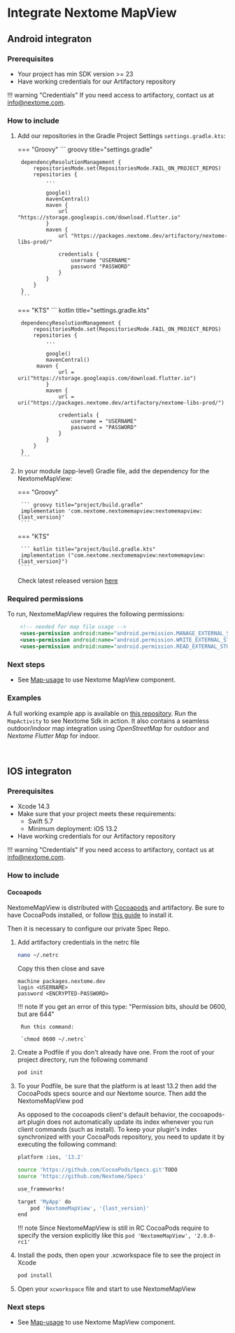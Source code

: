 # Integrate Nextome MapView

<!--- ## Flutter integraton

To integrate the Nextome Map View you need to add the following code in your `pubspec.yaml` Flutter project and run the command `flutter pub get`

```yaml
    dependencies:
        # other your dependencies
        nextome_map_module:
            git: 
                url: https://github.com/Nextome/flutter_mapview.git
                ref: newmapview
```

-->

## Android integraton

### Prerequisites
- Your project has min SDK version >= 23
- Have working credentials for our Artifactory repository

!!! warning "Credentials"
    If you need access to artifactory, contact us at [info@nextome.com](mailto:info@nextome.com).

### How to include

1. Add our repositories in the Gradle Project Settings `settings.gradle.kts`:

    === "Groovy"
        ``` groovy title="settings.gradle"
        
        dependencyResolutionManagement {
            repositoriesMode.set(RepositoriesMode.FAIL_ON_PROJECT_REPOS)
            repositories {
                ...

                google()
                mavenCentral()
                maven { 
                    url "https://storage.googleapis.com/download.flutter.io"
                }
                maven {
                    url "https://packages.nextome.dev/artifactory/nextome-libs-prod/"

                    credentials {
                        username "USERNAME"
                        password "PASSWORD"
                    }
                }
            }
        }
        ```
    === "KTS"
        ``` kotlin title="settings.gradle.kts"
    
        dependencyResolutionManagement {
            repositoriesMode.set(RepositoriesMode.FAIL_ON_PROJECT_REPOS)
            repositories {
                ...

                google()
                mavenCentral()
             maven { 
                    url = uri("https://storage.googleapis.com/download.flutter.io") 
                }
                maven {
                    url = uri("https://packages.nextome.dev/artifactory/nextome-libs-prod/")

                    credentials {
                        username = "USERNAME"
                        password = "PASSWORD"
                    }
                }
            }
        }
        ```

2. In your module (app-level) Gradle file, add the dependency for the NextomeMapView:

    === "Groovy"

        ``` groovy title="project/build.gradle"
        implementation 'com.nextome.nextomemapview:nextomemapview:{last_version}'
        ```

    === "KTS"

        ``` kotlin title="project/build.gradle.kts"
        implementation ("com.nextome.nextomemapview:nextomemapview:{last_version}")
        ```
    Check latest released version [here](/docs/Nextome%20SDK/Android/changelog.md)

### Required permissions
To run, NextomeMapView requires the following permissions:
```xml title="AndroidManifest.xml"
    <!-- needed for map file usage -->
    <uses-permission android:name="android.permission.MANAGE_EXTERNAL_STORAGE" />
    <uses-permission android:name="android.permission.WRITE_EXTERNAL_STORAGE"/>
    <uses-permission android:name="android.permission.READ_EXTERNAL_STORAGE"/>
```

### Next steps

- See [Map-usage](./Usage/initialize.md) to use Nextome MapView component.

### Examples
A full working example app is available on [this repository](https://github.com/Nextome/nextome-phoenix-android-whitelabel).
Run the `MapActivity` to see Nextome Sdk in action. It also contains a seamless outdoor/indoor map integration using *OpenStreetMap* for outdoor and *Nextome Flutter Map* for indoor.

<br>

## IOS integraton

### Prerequisites

- Xcode 14.3
- Make sure that your project meets these requirements: 
    - Swift 5.7
    - Minimum deployment: iOS 13.2
- Have working credentials for our Artifactory repository

!!! warning "Credentials"
    If you need access to artifactory, contact us at [info@nextome.com](mailto:info@nextome.com).

### How to include

#### Cocoapods

NextomeMapView is distributed with [Cocoapods](https://guides.cocoapods.org/) and artifactory. Be sure to have CocoaPods installed, or follow [this guide](https://guides.cocoapods.org/using/getting-started.html) to install it.

Then it is necessary to configure our private Spec Repo.

1. Add artifactory credentials in the netrc file

    ``` bash 
    nano ~/.netrc
    ```
    Copy this then close and save

    ```
    machine packages.nextome.dev
    login <USERNAME>
    password <ENCRYPTED-PASSWORD>
    ```

    !!! note
        If you get an error of this type: "Permission bits, should be 0600, but are 644"
        
        Run this command: 

        `chmod 0600 ~/.netrc`
     

2. Create a Podfile if you don't already have one. From the root of your project directory, run the following command
    ``` bash 
    pod init
    ```

3. To your Podfile, be sure that the platform is at least 13.2 then add the CocoaPods specs source and our Nextome source. Then add the NextomeMapView pod

    As opposed to the cocoapods client's default behavior, the cocoapods-art plugin does not automatically update its index whenever you run client commands (such as install). To keep your plugin's index synchronized with your CocoaPods repository, you need to update it by executing the following command:

    ```bash
    platform :ios, '13.2'

    source 'https://github.com/CocoaPods/Specs.git'TODO
    source 'https://github.com/Nextome/Specs'

    use_frameworks!

    target 'MyApp' do
        pod 'NextomeMapView', '{last_version}'
    end
    ```

    !!! note
        Since NextomeMapView is still in RC CocoaPods require to specify the version explicitly like this
        `pod 'NextomeMapView', '2.0.0-rc1'`

4. Install the pods, then open your .xcworkspace file to see the project in Xcode

    ```bash
    pod install
    ```

5. Open your `xcworkspace` file and start to use NextomeMapView

### Next steps

- See [Map-usage](./Usage/initialize.md) to use Nextome MapView component.